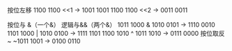 按位左移
1100 1100   <<1     ->   1001 1001
1100 1100   <<2     ->    0011 0011

按位与 &（一个&）
逻辑与&&（两个&）
1011 1000    &    1010 0101  ->  1110 0010
1101 1000    |    1010 0100  ->    1111 1101
1100 1010    ^   1011 1010   ->    0111 0000
按位取反~
~1011 1001    ->  0100 0110 